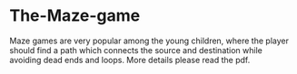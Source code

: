 # The-Maze-game
Maze games are very popular among the young children, where the player should find a path which connects the source and destination while avoiding dead ends and loops. More details please read the pdf.
